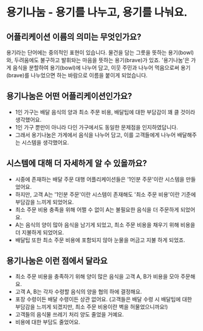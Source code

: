# 용기나눔 - 용기를 나누고, 용기를 나눠요.

## 어플리케이션 이름의 의미는 무엇인가요?
용기라는 단어에는 중의적인 표현이 있습니다. 물건을 담는 그릇을 뜻하는 용기(bowl)와, 두려움에도 불구하고 발휘돠는 마음을 뜻하는 용기(brave)가 있죠. '용기나눔'은 가게 음식을 분할하여 용기(bowl)에 나누어 담고, 이웃 주민과 나누어 먹음으로써 용기(brave)를 나누었으면 하는 바람으로 이름을 붙이게 되었습니다.

## 용기나눔은 어떤 어플리케이션인가요?
* 1인 가구는 배달 음식의 양과 최소 주문 비용, 배달팁에 대한 부담감이 꽤 클 것이라 생각했어요.
* 1인 가구 뿐만이 아니라 다인 가구에서도 동일한 문제점을 인지하였답니다.
* 그래서 용기나눔은 가게에서 음식을 나누어 담고, 이를 고객들에게 나누어 배달해주는 시스템을 생각했어요.

## 시스템에 대해 더 자세하게 알 수 있을까요?
* 시중에 존재하는 배달 주문 대행 어플리케이션들은 '1인분 주문'이란 시스템을 만들었어요.
* 하지만, 고객 A는 '1인분 주문'이란 시스템이 존재해도 '최소 주문 비용'이란 기준에 부담감을 느끼게 되었어요.
* 최소 주문 비용 충족을 위해 어쩔 수 없이 A는 불필요한 음식을 더 주문하게 되었어요.
* A는 음식의 양이 많아 음식을 남기게 되었고, 최소 주문 비용을 채우기 위해 비용을 더 지불하게 되었어요.
* 배달팁 또한 최소 주문 비용에 포함되지 않아 눈물을 머금고 지불 하게 되었죠.

## 용기나눔은 이런 점에서 달라요
* 최소 주문 비용을 충족하기 위해 양이 많은 음식을 고객 A, B가 비용을 모아 주문해요.
* 고객 A, B는 각자 수령할 음식의 양을 협의 하에 결정해요.
* 포장 수령이든 배달 수령이든 상관 없어요. (고객들은 배달 수령 시 배달팁에 대한 부담감을 느끼게 되겠지만, 최소 주문 비용이란 벽을 허물었으니까요!)
* 고객들의 음식물 쓰레기 처리 양도 줄었을 거예요.
* 비용에 대한 부담도 줄었어요.
